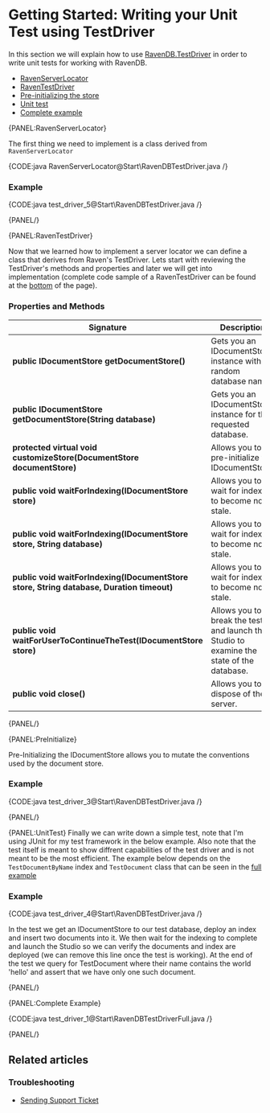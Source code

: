 # Getting Started: Writing your Unit Test using TestDriver

In this section we will explain how to use [RavenDB.TestDriver](https://www.nuget.org/packages/RavenDB.TestDriver/) in order to write unit tests for working with RavenDB.

- [RavenServerLocator](../start/test-driver#ravenserverlocator)
- [RavenTestDriver](../start/test-driver#raventestdriver)
- [Pre-initializing the store](../start/test-driver#preinitialize)
- [Unit test](../start/test-driver#unittest)
- [Complete example](../start/test-driver#complete-example)

{PANEL:RavenServerLocator}

The first thing we need to implement is a class derived from `RavenServerLocator`

{CODE:java RavenServerLocator@Start\RavenDBTestDriver.java /}

### Example

{CODE:java test_driver_5@Start\RavenDBTestDriver.java /}

{PANEL/}

{PANEL:RavenTestDriver}

Now that we learned how to implement a server locator we can define a class that derives from Raven's TestDriver.
Lets start with reviewing the TestDriver's methods and properties and later we will get into implementation (complete code sample of a RavenTestDriver can be found at the [bottom](../start/test-driver##complete-example) of the page).

### Properties and Methods
| Signature | Description |
| ----------| ----- |
| **public IDocumentStore getDocumentStore()** | Gets you an IDocumentStore instance with random database name |
| **public IDocumentStore getDocumentStore(String database)** | Gets you an IDocumentStore instance for the requested database. |
| **protected virtual void customizeStore(DocumentStore documentStore)** |Allows you to pre-initialize the IDocumentStore. |
| **public void waitForIndexing(IDocumentStore store)** | Allows you to wait for indexes to become non-stale. |
| **public void waitForIndexing(IDocumentStore store, String database)** | Allows you to wait for indexes to become non-stale. |
| **public void waitForIndexing(IDocumentStore store, String database, Duration timeout)** | Allows you to wait for indexes to become non-stale. |
| **public void waitForUserToContinueTheTest(IDocumentStore store)** | Allows you to break the test and launch the Studio to examine the state of the database. |
| **public void close()** | Allows you to dispose of the server. |

{PANEL/}

{PANEL:PreInitialize}

Pre-Initializing the IDocumentStore allows you to mutate the conventions used by the document store.

### Example

{CODE:java test_driver_3@Start\RavenDBTestDriver.java /}

{PANEL/}

{PANEL:UnitTest}
Finally we can write down a simple test, note that I'm using JUnit for my test framework in the below example.
Also note that the test itself is meant to show diffrent capabilities of the test driver and is not meant to be the most efficient.
The example below depends on the `TestDocumentByName` index and `TestDocument` class that can be seen in the [full example](../start/test-driver##complete-example)

### Example

{CODE:java test_driver_4@Start\RavenDBTestDriver.java /}

In the test we get an IDocumentStore to our test database, deploy an index and insert two documents into it. 
We then wait for the indexing to complete and launch the Studio so we can verify the documents and index are deployed (we can remove this line once the test is working).
At the end of the test we query for TestDocument where their name contains the world 'hello' and assert that we have only one such document.

{PANEL/}

{PANEL:Complete Example}

{CODE:java test_driver_1@Start\RavenDBTestDriverFull.java /}

{PANEL/}

## Related articles

### Troubleshooting

- [Sending Support Ticket](../server/troubleshooting/sending-support-ticket)
